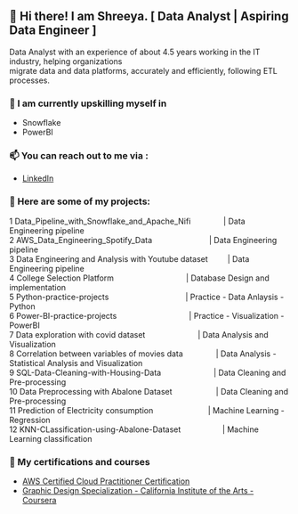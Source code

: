 ## 👋 Hi there! I am Shreeya. [ Data Analyst | Aspiring Data Engineer ]



Data Analyst with an experience of about 4.5 years working in the IT industry, helping organizations </br>
migrate data and data platforms, accurately and efficiently, following ETL processes.

### 🌱 I am currently upskilling myself in  <br>

- Snowflake <br>
- PowerBI <br>

### 📫 You can reach out to me via : <br>

- [LinkedIn](https://www.linkedin.com/in/shreeyapravinjoshi/)
    

### 🌱 Here are some of my projects: <br>
 

1	Data_Pipeline_with_Snowflake_and_Apache_Nifi $~~~~~~~~~~~~~$     | Data Engineering pipeline <br>
2	AWS_Data_Engineering_Spotify_Data $~~~~~~~~~~~~~~~~~~~~~~~~$ | Data Engineering pipeline <br>
3	Data Engineering and Analysis with Youtube dataset $~~~~~~~$ | Data Engineering pipeline <br>
4	College Selection Platform $~~~~~~~~~~~~~~~~~~~~~~~~~~~~~~~$ | Database Design and implementation <br>
5	Python-practice-projects $~~~~~~~~~~~~~~~~~~~~~~~~~~~~~~~~~$ | Practice - Data Anlaysis - Python <br>
6	Power-BI-practice-projects $~~~~~~~~~~~~~~~~~~~~~~~~~~~~~~~$ | Practice - Visualization - PowerBI <br>
7	Data exploration with covid dataset $~~~~~~~~~~~~~~~~~~~~~~$ | Data Analysis and Visualization <br>
8	Correlation between variables of movies data $~~~~~~~~~~~~~$ | Data Analysis - Statistical Analysis and Visualization <br>
9	SQL-Data-Cleaning-with-Housing-Data $~~~~~~~~~~~~~~~~~~~~~~$ | Data Cleaning and Pre-processing <br>
10	Data Preprocessing with Abalone Dataset $~~~~~~~~~~~~~~~~~~$ | Data Cleaning and Pre-processing <br>
11	Prediction of Electricity consumption $~~~~~~~~~~~~~~~~~~~~~~~$ | Machine Learning - Regression <br>
12	KNN-CLassification-using-Abalone-Dataset $~~~~~~~~~~~~~~~~~$ | Machine Learning classification <br>


### 🌱 My certifications and courses 

- [AWS Certified Cloud Practitioner Certification](https://cp.certmetrics.com/amazon/en/public/verify/credential/d907587eea8344c893032be9a0ce7473) 
- [Graphic Design Specialization - California Institute of the Arts - Coursera](https://coursera.org/share/0df0400bce7f52bddceace914944c243)



<!--
- 🔭 I’m currently working on ...
- 🌱 I’m currently learning ...
- 👯 I’m looking to collaborate on ...
- 🤔 I’m looking for help with ...
- 💬 Ask me about ...
- 📫 How to reach me: ...
- 😄 Pronouns: ...
- ⚡ Fun fact: ...
-->
